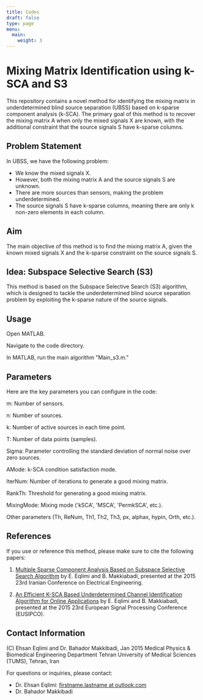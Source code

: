 ```yaml
---
title: Codes
draft: false
type: page
menu:
  main:
    weight: 3
---
```


# Mixing Matrix Identification using k-SCA and S3

This repository contains a novel method for identifying the mixing matrix in underdetermined blind source separation (UBSS) based on k-sparse component analysis (k-SCA). The primary goal of this method is to recover the mixing matrix A when only the mixed signals X are known, with the additional constraint that the source signals S have k-sparse columns.

## Problem Statement

In UBSS, we have the following problem:

- We know the mixed signals X.
- However, both the mixing matrix A and the source signals S are unknown.
- There are more sources than sensors, making the problem underdetermined.
- The source signals S have k-sparse columns, meaning there are only k non-zero elements in each column.

## Aim

The main objective of this method is to find the mixing matrix A, given the known mixed signals X and the k-sparse constraint on the source signals S.

## Idea: Subspace Selective Search (S3)

This method is based on the Subspace Selective Search (S3) algorithm, which is designed to tackle the underdetermined blind source separation problem by exploiting the k-sparse nature of the source signals.

## Usage
Open MATLAB.

Navigate to the code directory.

In MATLAB, run the main algorithm "Main_s3.m."

## Parameters
Here are the key parameters you can configure in the code:

m: Number of sensors.

n: Number of sources.

k: Number of active sources in each time point.

T: Number of data points (samples).

Sigma: Parameter controlling the standard deviation of normal noise over zero sources.

AMode: k-SCA condition satisfaction mode.

IterNum: Number of iterations to generate a good mixing matrix.

RankTh: Threshold for generating a good mixing matrix.

MixingMode: Mixing mode ('kSCA', 'MSCA', 'PermkSCA', etc.).

Other parameters (Th, ReNum, Th1, Th2, Th3, px, alphax, hypin, Orth, etc.).



## References

If you use or reference this method, please make sure to cite the following papers:

1. [Multiple Sparse Component Analysis Based on Subspace Selective Search Algorithm](https://ieeexplore.ieee.org/abstract/document/7146277) by E. Eqlimi and B. Makkiabadi, presented at the 2015 23rd Iranian Conference on Electrical Engineering.

2. [An Efficient K-SCA Based Underdetermined Channel Identification Algorithm for Online Applications](https://ieeexplore.ieee.org/document/7362867) by E. Eqlimi and B. Makkiabadi, presented at the 2015 23rd European Signal Processing Conference (EUSIPCO).

## Contact Information

(C) Ehsan Eqlimi and Dr. Bahador Makkibadi, Jan 2015
Medical Physics & Biomedical Engineering Department
Tehran University of Medical Sciences (TUMS), Tehran, Iran

For questions or inquiries, please contact:
- Dr. Ehsan Eqlimi: [firstname.lastname at outlook.com](mailto:ehsan.eqlimi@outlook.com)
- Dr. Bahador Makkibadi
